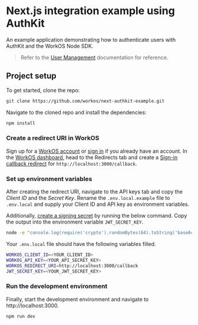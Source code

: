 # Next.js integration example using AuthKit

An example application demonstrating how to authenticate users with AuthKit and the WorkOS Node SDK.

> Refer to the [User Management](https://workos.com/docs/user-management) documentation for reference.

## Project setup

To get started, clone the repo:

```bash
git clone https://github.com/workos/next-authkit-example.git
```

Navigate to the cloned repo and install the dependencies:

```bash
npm install
```

### Create a redirect URI in WorkOS

Sign up for a [WorkOS account](https://dashboard.workos.com/signup) or [sign in](https://dashboard.workos.com/signin?redirect=/get-started) if you already have an account. In the [WorkOS dashboard](https://dashboard.workos.com), head to the Redirects tab and create a [Sign-in callback redirect](https://workos.com/docs/user-management/1-configure-your-project/configure-a-redirect-uri) for `http://localhost:3000/callback`.

### Set up environment variables

After creating the redirect URI, navigate to the API keys tab and copy the _Client ID_ and the _Secret Key_. Rename the `.env.local.example` file to `.env.local` and supply your Client ID and API key as environment variables.

Additionally, [create a signing secret](https://workos.com/docs/user-management/3-handle-the-user-session/create-a-signing-secret) by running the below command. Copy the output into the environment variable `JWT_SECRET_KEY`.

```bash
node -e "console.log(require('crypto').randomBytes(64).toString('base64'));"
```

Your `.env.local` file should have the following variables filled.

```bash
WORKOS_CLIENT_ID=<YOUR_CLIENT_ID>
WORKOS_API_KEY=<YOUR_API_SECRET_KEY>
WORKOS_REDIRECT_URI=http://localhost:3000/callback
JWT_SECRET_KEY=<YOUR_JWT_SECRET_KEY>
```

### Run the development environment

Finally, start the development environment and navigate to http://localhost:3000.

```bash
npm run dev
```
